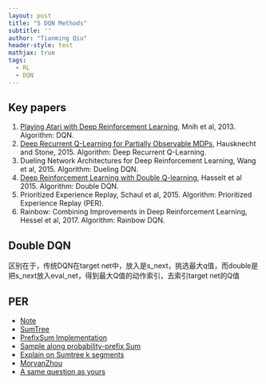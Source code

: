 ```yaml
---
layout: post
title: "5 DQN Methods"
subtitle: ''
author: "Tianming Qiu"
header-style: text
mathjax: true
tags:
  - RL
  - DQN
---
```

## Key papers
1. [Playing Atari with Deep Reinforcement Learning](https://www.cs.toronto.edu/~vmnih/docs/dqn.pdf), Mnih et al, 2013. Algorithm: DQN.
2. [Deep Recurrent Q-Learning for Partially Observable MDPs](https://arxiv.org/pdf/1507.06527.pdf), Hausknecht and Stone, 2015. Algorithm: Deep Recurrent Q-Learning.
3. Dueling Network Architectures for Deep Reinforcement Learning, Wang et al, 2015. Algorithm: Dueling DQN.
4. [Deep Reinforcement Learning with Double Q-learning](https://arxiv.org/pdf/1509.06461.pdf), Hasselt et al 2015. Algorithm: Double DQN.
5. Prioritized Experience Replay, Schaul et al, 2015. Algorithm: Prioritized Experience Replay (PER).
6. Rainbow: Combining Improvements in Deep Reinforcement Learning, Hessel et al, 2017. Algorithm: Rainbow DQN.

## Double DQN
区别在于，传统DQN在target net中，放入是s_next，挑选最大q值，而double是把s_next放入eval_net，得到最大Q值的动作索引，去索引target net的Q值

## PER
- [Note](http://www.meltycriss.com/2018/03/18/paper-prioritized-experience-replay/)
- [SumTree](https://www.cnblogs.com/pinard/p/9797695.html)
- [PrefixSum Implementation](https://github.com/TianmingQiu/DeepRL-Tutorials)
- [Sample along probability-prefix Sum](https://www.geeksforgeeks.org/random-number-generator-in-arbitrary-probability-distribution-fashion/)
- [Explain on Sumtree k segments](https://jaromiru.com/2016/11/07/lets-make-a-dqn-double-learning-and-prioritized-experience-replay/)
- [MorvanZhou](https://morvanzhou.github.io/tutorials/machine-learning/reinforcement-learning/4-6-prioritized-replay/)
- [A same question as yours](https://stats.stackexchange.com/questions/362036/prioritized-experience-replay-per)



